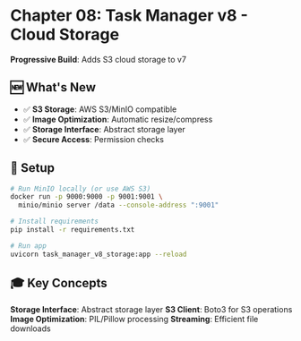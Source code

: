 # Chapter 08: Task Manager v8 - Cloud Storage

**Progressive Build**: Adds S3 cloud storage to v7

## 🆕 What's New

- ✅ **S3 Storage**: AWS S3/MinIO compatible
- ✅ **Image Optimization**: Automatic resize/compress
- ✅ **Storage Interface**: Abstract storage layer
- ✅ **Secure Access**: Permission checks

## 🚀 Setup

```bash
# Run MinIO locally (or use AWS S3)
docker run -p 9000:9000 -p 9001:9001 \
  minio/minio server /data --console-address ":9001"

# Install requirements
pip install -r requirements.txt

# Run app
uvicorn task_manager_v8_storage:app --reload
```

## 🎓 Key Concepts

**Storage Interface**: Abstract storage layer
**S3 Client**: Boto3 for S3 operations
**Image Optimization**: PIL/Pillow processing
**Streaming**: Efficient file downloads
